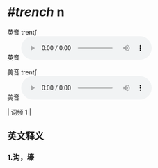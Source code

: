 # ***\#trench*** n
英音 trentʃ  
英音
<audio src="./media/trench1.aac" controls="controls"></audio>

美音 trentʃ  
美音
<audio src="./media/trench2.aac" controls="controls"></audio>



| 词频 1 |  

英文释义
---
### 1.**沟，壕**  


